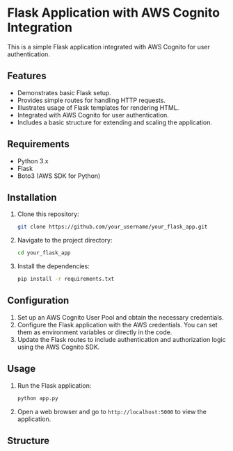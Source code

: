 # Flask Application with AWS Cognito Integration

This is a simple Flask application integrated with AWS Cognito for user authentication.

## Features

- Demonstrates basic Flask setup.
- Provides simple routes for handling HTTP requests.
- Illustrates usage of Flask templates for rendering HTML.
- Integrated with AWS Cognito for user authentication.
- Includes a basic structure for extending and scaling the application.

## Requirements

- Python 3.x
- Flask
- Boto3 (AWS SDK for Python)

## Installation

1. Clone this repository:

    ```bash
    git clone https://github.com/your_username/your_flask_app.git
    ```

2. Navigate to the project directory:

    ```bash
    cd your_flask_app
    ```

3. Install the dependencies:

    ```bash
    pip install -r requirements.txt
    ```

## Configuration

1. Set up an AWS Cognito User Pool and obtain the necessary credentials.
2. Configure the Flask application with the AWS credentials. You can set them as environment variables or directly in the code.
3. Update the Flask routes to include authentication and authorization logic using the AWS Cognito SDK.

## Usage

1. Run the Flask application:

    ```bash
    python app.py
    ```

2. Open a web browser and go to `http://localhost:5000` to view the application.

## Structure

